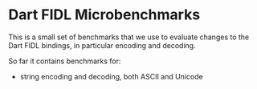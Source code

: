 # Dart FIDL Microbenchmarks

This is a small set of benchmarks that we use to evaluate changes to the Dart
FIDL bindings, in particular encoding and decoding.

So far it contains benchmarks for:
 - string encoding and decoding, both ASCII and Unicode
